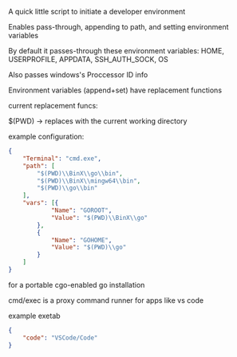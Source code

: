 A quick little script to initiate a developer environment

Enables pass-through, appending to path, and setting environment variables

By default it passes-through these environment variables: HOME, USERPROFILE, APPDATA, SSH_AUTH_SOCK, OS

Also passes windows's Proccessor ID info

Environment variables (append+set) have replacement functions

current replacement funcs:

$(PWD) -> replaces with the current working directory

example configuration:
```json
{
    "Terminal": "cmd.exe",
    "path": [
        "$(PWD)\\BinX\\go\\bin",
        "$(PWD)\\BinX\\mingw64\\bin",
        "$(PWD)\\go\\bin"
    ],
    "vars": [{
            "Name": "GOROOT",
            "Value": "$(PWD)\\BinX\\go"
        },
        {
            "Name": "GOHOME",
            "Value": "$(PWD)\\go"
        }
    ]
}
```
for a portable cgo-enabled go installation


cmd/exec is a proxy command runner for apps like vs code

example exetab
```json
{
    "code": "VSCode/Code"
}
```